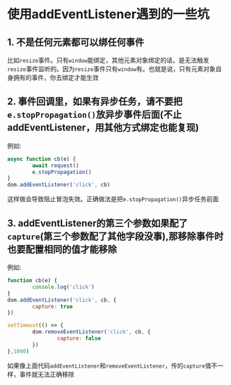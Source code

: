 # 使用addEventListener遇到的一些坑

## 1. 不是任何元素都可以绑任何事件

比如`resize`事件。只有`window`能绑定，其他元素对象绑定的话，是无法触发`resize`事件监听的。因为`resize`事件只有`window`有。也就是说，只有元素对象自身拥有的事件，你去绑定才能生效

## 2. 事件回调里，如果有异步任务，请不要把`e.stopPropagation()`放异步事件后面(不止addEventListener，用其他方式绑定也能复现)

例如:

```js
async function cb(e) {
        await request()
        e.stopPropagation()
}
dom.addEventListener('click', cb)
```

这样做会导致阻止冒泡失效。正确做法是把`e.stopPropagation()`异步任务前面

## 3. addEventListener的第三个参数如果配了`capture`(第三个参数配了其他字段没事),那移除事件时也要配置相同的值才能移除

例如:

```js
function cb(e) {
        console.log('click')
}
dom.addEventListener('click', cb, {
        capture: true
})

setTimeout(() => {
        dom.removeEventListener('click', cb, {
                capture: false
        })
},1000)
```

如果像上面代码`addEventListener`和`removeEventListener`，传的`capture`值不一样，事件就无法正确移除
